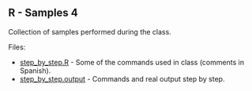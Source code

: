 R - Samples 4
-------------

Collection of samples performed during the class.

Files: 

 * [step_by_step.R](step_by_step.R) - Some of the commands used in class (comments in Spanish).
 * [step_by_step.output](step_by_step.output) - Commands and real output step by step.
 
